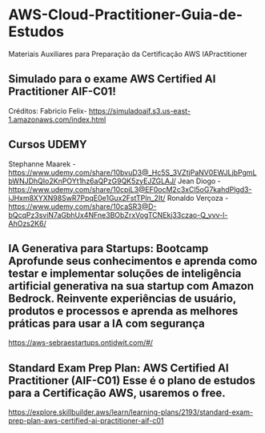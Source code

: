 # AWS-Cloud-Practitioner-Guia-de-Estudos
Materiais Auxiliares para Preparação da Certificação AWS IAPractitioner


Simulado para o exame AWS Certified AI Practitioner AIF-C01! 
-----------------------------------------------------------------
Créditos: Fabricio Felix-
https://simuladoaif.s3.us-east-1.amazonaws.com/index.html

Cursos UDEMY
-----------------------------------------------------------------
Stephanne Maarek - https://www.udemy.com/share/10bvuD3@_Hc5S_3VZtjPaNV0EWJLjbPgmLbWNJDhQIo2KnPOYt1hz6aQPzG9QK5zyEJZGLAJ/
Jean Diogo - https://www.udemy.com/share/10cpiL3@EF0ocM2c3xCl5oG7kahdPlgd3-iJHxm8XYXN98SwR7PpqE0e1Gux2FstTPln_2It/
Ronaldo Verçoza - https://www.udemy.com/share/10caSR3@D-bQcqPz3sviN7aGbhUx4NFne3BObZrxVogTCNEkj33czao-Q_yvv-l-AhOzs2K6/

IA Generativa para Startups: Bootcamp
Aprofunde seus conhecimentos e aprenda como testar e implementar soluções de inteligência artificial generativa na sua startup com Amazon Bedrock. Reinvente experiências de usuário, produtos e processos e aprenda as melhores práticas para usar a IA com segurança
-----------------------------------------------------------------
https://aws-sebraestartups.ontidwit.com/#/


Standard Exam Prep Plan: AWS Certified AI Practitioner (AIF-C01)
Esse é o plano de estudos para a Certificação AWS, usaremos o free.
-----------------------------------------------------------------
https://explore.skillbuilder.aws/learn/learning-plans/2193/standard-exam-prep-plan-aws-certified-ai-practitioner-aif-c01
